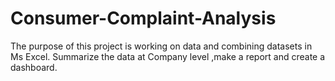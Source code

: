# Consumer-Complaint-Analysis

The purpose of this project is working on data and combining datasets in Ms Excel. Summarize the data at Company level ,make a report and create a dashboard.
